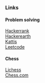 ### Links
#### Problem solving
[Hackerrank](https://www.hackerrank.com/vscala) \
[Hackerearth](https://www.hackerearth.com/@vscala) \
[Kattis](https://open.kattis.com/users/vscala) \
[Leetcode](https://leetcode.com/vscala/)
#### Chess
[Lichess](https://lichess.org/@/vincent2000) \
[Chess.com](https://www.chess.com/member/vscala) 

<!--
**vscala/vscala** is a ✨ _special_ ✨ repository because its `README.md` (this file) appears on your GitHub profile.

Here are some ideas to get you started:

- 🔭 I’m currently working on ...
- 🌱 I’m currently learning ...
- 👯 I’m looking to collaborate on ...
- 🤔 I’m looking for help with ...
- 💬 Ask me about ...
- 📫 How to reach me: ...
- 😄 Pronouns: ...
- ⚡ Fun fact: ...
-->

